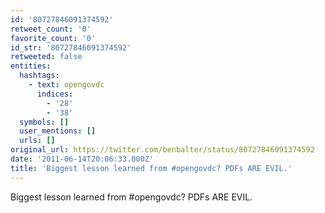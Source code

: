 ```yaml
---
id: '80727846091374592'
retweet_count: '0'
favorite_count: '0'
id_str: '80727846091374592'
retweeted: false
entities:
  hashtags:
    - text: opengovdc
      indices:
        - '28'
        - '38'
  symbols: []
  user_mentions: []
  urls: []
original_url: https://twitter.com/benbalter/status/80727846091374592
date: '2011-06-14T20:06:33.000Z'
title: 'Biggest lesson learned from #opengovdc? PDFs ARE EVIL.'
---
```


Biggest lesson learned from #opengovdc? PDFs ARE EVIL.